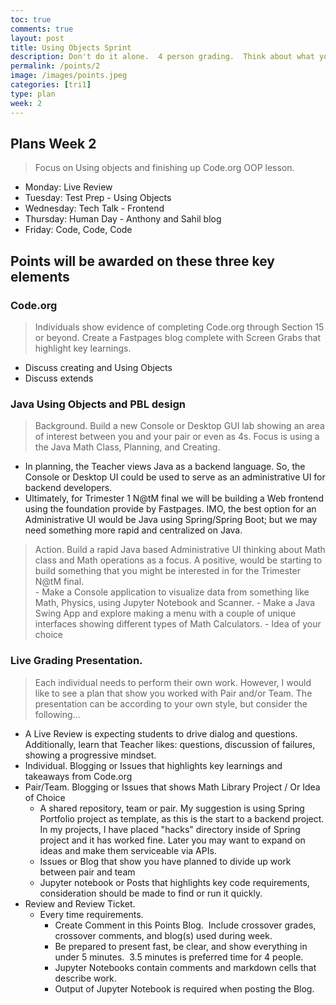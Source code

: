 ```yaml
---
toc: true
comments: true
layout: post
title: Using Objects Sprint
description: Don't do it alone.  4 person grading.  Think about what you need to accomplish in the Trimester based off of what you know, what you have reviewed, and what you think you need to learn to be successful in the class.  Create a Blog or Issue, Brainstorm with Team and/or Pair a couple of times in a week, and start the Iterative Development process.  Use the Blog or Issus as your final Review Ticket.
permalink: /points/2
image: /images/points.jpeg
categories: [tri1]
type: plan
week: 2
---
```


## Plans Week 2
> Focus on Using objects and finishing up Code.org OOP lesson.
- Monday: Live Review
- Tuesday: Test Prep - Using Objects
- Wednesday: Tech Talk - Frontend
- Thursday: Human Day - Anthony and Sahil blog  
- Friday: Code, Code, Code

## Points will be awarded on these three key elements

### Code.org  
> Individuals show evidence of completing Code.org through Section 15 or beyond.  Create a Fastpages blog complete with Screen Grabs that highlight key learnings.
- Discuss creating and Using Objects
- Discuss extends

### Java Using Objects and PBL design
> Background.  Build a new Console or Desktop GUI lab showing an area of interest between you and your pair or even as 4s.  Focus is using a the Java Math Class, Planning, and Creating.
- In planning, the Teacher views Java as a backend language.  So, the Console or Desktop UI could be used to serve as an administrative UI for backend developers.  
- Ultimately, for Trimester 1  N@tM final we will be building a Web frontend using the foundation provide by Fastpages.  IMO, the best option for an Administrative UI would be Java using Spring/Spring Boot;  but we may need something more rapid and centralized on Java.

> Action.  Build a rapid Java based Administrative UI thinking about Math class and Math operations as a focus.  A positive, would be starting to build something that you might be interested in for the Trimester N@tM final.  
    - Make a Console application to visualize data from something like Math, Physics, using Jupyter Notebook and Scanner.
    - Make a Java Swing App and explore making a menu with a couple of unique interfaces showing different types of Math Calculators.
    - Idea of your choice

### Live Grading Presentation.  
> Each individual needs to perform their own work. However, I would like to see a plan that show you worked with Pair and/or Team.  The presentation can be according to your own style, but consider the following...
- A Live Review is expecting students to drive dialog and questions.  Additionally, learn that Teacher likes: questions, discussion of failures, showing a progressive mindset.
- Individual.  Blogging or Issues that highlights key learnings and takeaways from Code.org
- Pair/Team.  Blogging or Issues that shows Math Library Project / Or Idea of Choice
    - A shared repository, team or pair.  My suggestion is using Spring Portfolio project as template, as this is the start to a backend project.   In my projects, I have placed "hacks" directory inside of Spring project and it has worked fine.  Later you may want to expand on ideas and make them serviceable via APIs.
    - Issues or Blog that show you have planned to divide up work between pair and team
    - Jupyter notebook or Posts that highlights key code requirements, consideration should be made to find or run it quickly.
- Review and Review Ticket. 
    - Every time requirements.
        - Create Comment in this Points Blog.  Include crossover grades, crossover comments, and blog(s) used during week.
        - Be prepared to present fast, be clear, and show everything in under 5 minutes.  3.5 minutes is preferred time for 4 people.
        - Jupyter Notebooks contain comments and markdown cells that describe work.
        - Output of Jupyter Notebook is required when posting the Blog.
